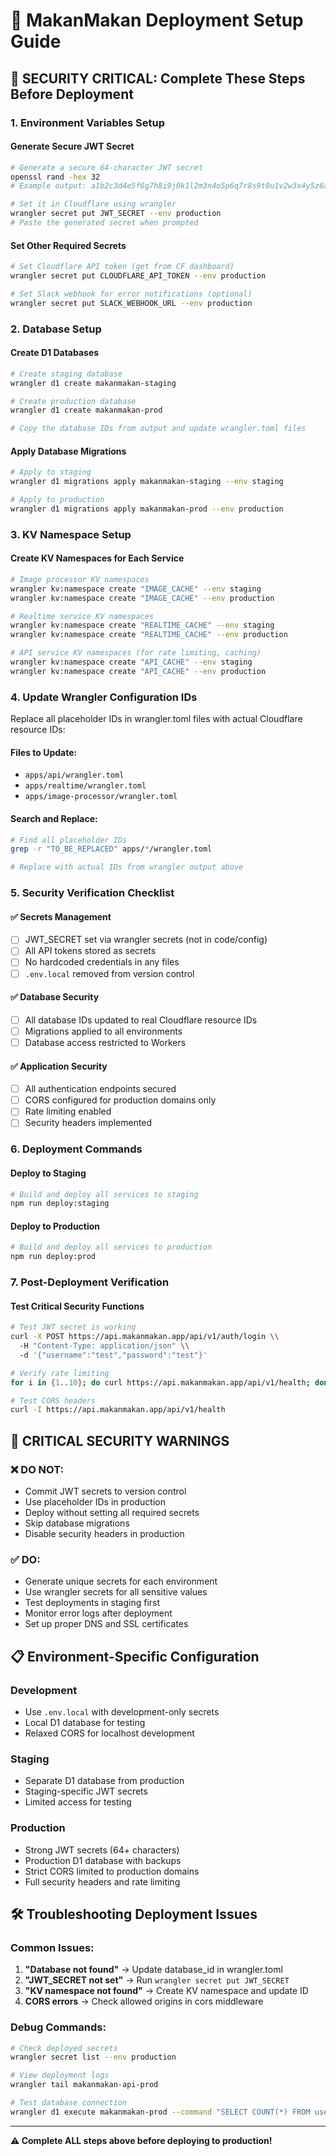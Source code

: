 # 🚀 MakanMakan Deployment Setup Guide

## 🔐 **SECURITY CRITICAL**: Complete These Steps Before Deployment

### 1. **Environment Variables Setup**

#### Generate Secure JWT Secret
```bash
# Generate a secure 64-character JWT secret
openssl rand -hex 32
# Example output: a1b2c3d4e5f6g7h8i9j0k1l2m3n4o5p6q7r8s9t0u1v2w3x4y5z6a7b8c9d0e1f2

# Set it in Cloudflare using wrangler
wrangler secret put JWT_SECRET --env production
# Paste the generated secret when prompted
```

#### Set Other Required Secrets
```bash
# Set Cloudflare API token (get from CF dashboard)
wrangler secret put CLOUDFLARE_API_TOKEN --env production

# Set Slack webhook for error notifications (optional)
wrangler secret put SLACK_WEBHOOK_URL --env production
```

### 2. **Database Setup**

#### Create D1 Databases
```bash
# Create staging database
wrangler d1 create makanmakan-staging

# Create production database  
wrangler d1 create makanmakan-prod

# Copy the database IDs from output and update wrangler.toml files
```

#### Apply Database Migrations
```bash
# Apply to staging
wrangler d1 migrations apply makanmakan-staging --env staging

# Apply to production
wrangler d1 migrations apply makanmakan-prod --env production
```

### 3. **KV Namespace Setup**

#### Create KV Namespaces for Each Service
```bash
# Image processor KV namespaces
wrangler kv:namespace create "IMAGE_CACHE" --env staging
wrangler kv:namespace create "IMAGE_CACHE" --env production

# Realtime service KV namespaces
wrangler kv:namespace create "REALTIME_CACHE" --env staging
wrangler kv:namespace create "REALTIME_CACHE" --env production

# API service KV namespaces (for rate limiting, caching)
wrangler kv:namespace create "API_CACHE" --env staging
wrangler kv:namespace create "API_CACHE" --env production
```

### 4. **Update Wrangler Configuration IDs**

Replace all placeholder IDs in wrangler.toml files with actual Cloudflare resource IDs:

#### Files to Update:
- `apps/api/wrangler.toml`
- `apps/realtime/wrangler.toml`
- `apps/image-processor/wrangler.toml`

#### Search and Replace:
```bash
# Find all placeholder IDs
grep -r "TO_BE_REPLACED" apps/*/wrangler.toml

# Replace with actual IDs from wrangler output above
```

### 5. **Security Verification Checklist**

#### ✅ Secrets Management
- [ ] JWT_SECRET set via wrangler secrets (not in code/config)
- [ ] All API tokens stored as secrets
- [ ] No hardcoded credentials in any files
- [ ] `.env.local` removed from version control

#### ✅ Database Security
- [ ] All database IDs updated to real Cloudflare resource IDs
- [ ] Migrations applied to all environments
- [ ] Database access restricted to Workers

#### ✅ Application Security
- [ ] All authentication endpoints secured
- [ ] CORS configured for production domains only
- [ ] Rate limiting enabled
- [ ] Security headers implemented

### 6. **Deployment Commands**

#### Deploy to Staging
```bash
# Build and deploy all services to staging
npm run deploy:staging
```

#### Deploy to Production
```bash
# Build and deploy all services to production
npm run deploy:prod
```

### 7. **Post-Deployment Verification**

#### Test Critical Security Functions
```bash
# Test JWT secret is working
curl -X POST https://api.makanmakan.app/api/v1/auth/login \\
  -H "Content-Type: application/json" \\
  -d '{"username":"test","password":"test"}'

# Verify rate limiting
for i in {1..10}; do curl https://api.makanmakan.app/api/v1/health; done

# Test CORS headers
curl -I https://api.makanmakan.app/api/v1/health
```

## 🚨 **CRITICAL SECURITY WARNINGS**

### ❌ **DO NOT**:
- Commit JWT secrets to version control
- Use placeholder IDs in production
- Deploy without setting all required secrets
- Skip database migrations
- Disable security headers in production

### ✅ **DO**:
- Generate unique secrets for each environment
- Use wrangler secrets for all sensitive values
- Test deployments in staging first
- Monitor error logs after deployment
- Set up proper DNS and SSL certificates

## 📋 **Environment-Specific Configuration**

### Development
- Use `.env.local` with development-only secrets
- Local D1 database for testing
- Relaxed CORS for localhost development

### Staging
- Separate D1 database from production
- Staging-specific JWT secrets
- Limited access for testing

### Production
- Strong JWT secrets (64+ characters)
- Production D1 database with backups
- Strict CORS limited to production domains
- Full security headers and rate limiting

## 🛠️ **Troubleshooting Deployment Issues**

### Common Issues:
1. **"Database not found"** → Update database_id in wrangler.toml
2. **"JWT_SECRET not set"** → Run `wrangler secret put JWT_SECRET`
3. **"KV namespace not found"** → Create KV namespace and update ID
4. **CORS errors** → Check allowed origins in cors middleware

### Debug Commands:
```bash
# Check deployed secrets
wrangler secret list --env production

# View deployment logs
wrangler tail makanmakan-api-prod

# Test database connection
wrangler d1 execute makanmakan-prod --command "SELECT COUNT(*) FROM users"
```

---

**⚠️ Complete ALL steps above before deploying to production!**